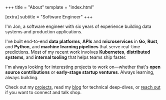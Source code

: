 +++
title = "About"
template = "index.html"

[extra]
subtitle = "Software Engineer"
+++

I'm Jon, a software engineer with six years of experience building data systems and production applications.

I've built end-to-end **data platforms**, **APIs** and **microservices** in **Go**, **Rust**, and **Python**, and **machine learning pipelines** that serve real-time predictions. Most of my recent work involves **Kubernetes**, **distributed systems**, and **internal tooling** that helps teams ship faster.

I'm always looking for interesting projects to work on—whether that's **open source contributions** or **early-stage startup ventures**. Always learning, always building.

Check out my [projects](/projects), read my [blog](/blog) for technical deep-dives, or [reach out](/contact) if you want to connect and talk shop.